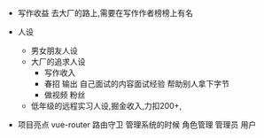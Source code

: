 - 写作收益
    去大厂的路上,需要在写作作者榜榜上有名
- 人设
  - 男女朋友人设
  - 大厂的追求人设
    - 写作收入
    - 春招
    输出 自己面试的内容面试经验 帮助别人拿下字节
    - 做视频 粉丝
  - 低年级的远程实习人设,掘金收入,力扣200+,

- 项目亮点
    vue-router 路由守卫 管理系统的时候 角色管理
    管理员 用户 